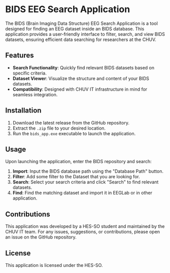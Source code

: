 # BIDS EEG Search Application

The BIDS (Brain Imaging Data Structure) EEG Search Application is a tool designed for finding an EEG dataset inside an BIDS database. This application provides a user-friendly interface to filter, search, and view BIDS datasets, ensuring efficient data searching for researchers at the CHUV.

## Features

- **Search Functionality**: Quickly find relevant BIDS datasets based on specific criteria.
- **Dataset Viewer**: Visualize the structure and content of your BIDS datasets.
- **Compatibility**: Designed with CHUV IT infrastructure in mind for seamless integration.

## Installation

1. Download the latest release from the GitHub repository.
2. Extract the `.zip` file to your desired location.
3. Run the `bids_app.exe` executable to launch the application.

## Usage

Upon launching the application, enter the BIDS repository and search:

1. **Import**: Input the BIDS database path using the "Database Path" button.
2. **Filter**: Add some filter to the Dataset that you are looking for. 
3. **Search**: Select your search criteria and click "Search" to find relevant datasets.
4. **Find**: Find the matching dataset and import it in EEGLab or in other application.

## Contributions

This application was developed by a HES-SO student and maintained by the CHUV IT team. For any issues, suggestions, or contributions, please open an issue on the GitHub repository.

## License

This application is licensed under the HES-SO. 
